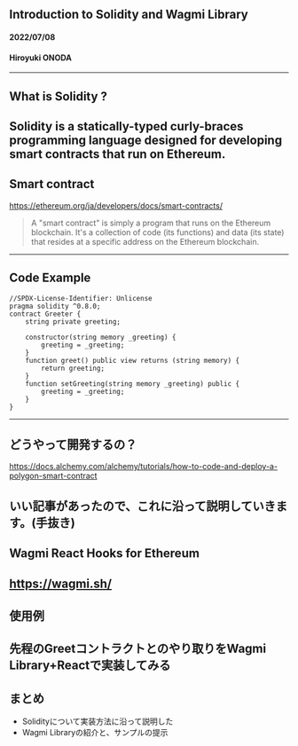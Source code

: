 ## Introduction to Solidity and Wagmi Library
#### 2022/07/08
#### Hiroyuki ONODA
---
## What is Solidity ?
Solidity is a statically-typed curly-braces programming language designed for developing smart contracts that run on Ethereum.
---
## Smart contract
https://ethereum.org/ja/developers/docs/smart-contracts/

>  A "smart contract" is simply a program that runs on the Ethereum blockchain. It's a collection of code (its functions) and data (its state) that resides at a specific address on the Ethereum blockchain.
---
## Code Example
```solidity
//SPDX-License-Identifier: Unlicense
pragma solidity ^0.8.0;
contract Greeter {
    string private greeting;

    constructor(string memory _greeting) {
        greeting = _greeting;
    }
    function greet() public view returns (string memory) {
        return greeting;
    }
    function setGreeting(string memory _greeting) public {
        greeting = _greeting;
    }
}
```
---
## どうやって開発するの？
https://docs.alchemy.com/alchemy/tutorials/how-to-code-and-deploy-a-polygon-smart-contract

いい記事があったので、これに沿って説明していきます。(手抜き)
---
## Wagmi React Hooks for Ethereum

https://wagmi.sh/
---
## 使用例
先程のGreetコントラクトとのやり取りをWagmi Library+Reactで実装してみる
---
## まとめ
* Solidityについて実装方法に沿って説明した
* Wagmi Libraryの紹介と、サンプルの提示

